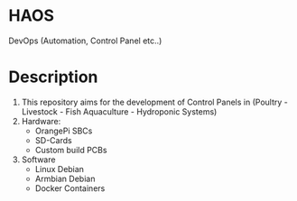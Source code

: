 # HAOS
DevOps (Automation, Control Panel etc..)

# Description
1. This repository aims for the development of Control Panels in (Poultry - Livestock - Fish Aquaculture - Hydroponic Systems)
2. Hardware:
    * OrangePi SBCs
    * SD-Cards
    * Custom build PCBs
3. Software
    * Linux Debian
    * Armbian Debian
    * Docker Containers

